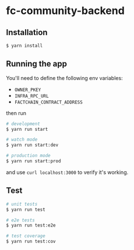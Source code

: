 # fc-community-backend

## Installation

```bash
$ yarn install
```

## Running the app

You'll need to define the following env variables:

- `OWNER_PKEY`
- `INFRA_RPC_URL`
- `FACTCHAIN_CONTRACT_ADDRESS`

then run

```bash
# development
$ yarn run start

# watch mode
$ yarn run start:dev

# production mode
$ yarn run start:prod
```

and use `curl localhost:3000` to verify it's working.

## Test

```bash
# unit tests
$ yarn run test

# e2e tests
$ yarn run test:e2e

# test coverage
$ yarn run test:cov
```